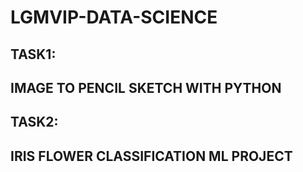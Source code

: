 # LGMVIP-DATA-SCIENCE
## TASK1:
## IMAGE TO PENCIL SKETCH WITH PYTHON
## TASK2:
## IRIS FLOWER CLASSIFICATION ML PROJECT
